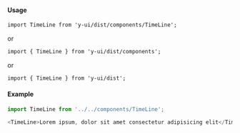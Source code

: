 #### Usage

```markdown
import TimeLine from 'y-ui/dist/components/TimeLine';
```

or

```markdown
import { TimeLine } from 'y-ui/dist/components';
```

or

```markdown
import { TimeLine } from 'y-ui/dist';
```

#### Example

```js
import TimeLine from '../../components/TimeLine';

<TimeLine>Lorem ipsum, dolor sit amet consectetur adipisicing elit</TimeLine>;
```
